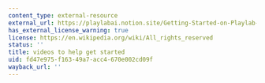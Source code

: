 ```yaml
---
content_type: external-resource
external_url: https://playlabai.notion.site/Getting-Started-on-Playlab-7b9b79c5ea964c3b88b9229c7d012677
has_external_license_warning: true
license: https://en.wikipedia.org/wiki/All_rights_reserved
status: ''
title: videos to help get started
uid: fd47e975-f163-49a7-acc4-670e002cd09f
wayback_url: ''
---
```

